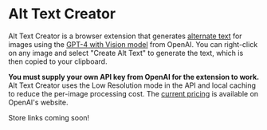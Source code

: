 # Alt Text Creator

Alt Text Creator is a browser extension that generates [alternate text](https://en.wikipedia.org/wiki/Alt_attribute) for images using the [GPT-4 with Vision model](https://platform.openai.com/docs/guides/vision) from OpenAI. You can right-click on any image and select "Create Alt Text" to generate the text, which is then copied to your clipboard.

**You must supply your own API key from OpenAI for the extension to work.** Alt Text Creator uses the Low Resolution mode in the API and local caching to reduce the per-image processing cost. The [current pricing](https://openai.com/pricing#:~:text=Vision%20pricing%20calculator) is available on OpenAI's website.

Store links coming soon!